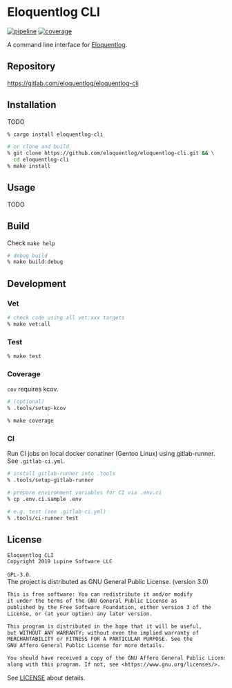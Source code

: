 # Eloquentlog CLI

[![pipeline](
https://gitlab.com/eloquentlog/eloquentlog-cli/badges/master/pipeline.svg)](
https://gitlab.com/eloquentlog/eloquentlog-cli/commits/master) [![coverage](
https://gitlab.com/eloquentlog/eloquentlog-cli/badges/master/coverage.svg)](
https://gitlab.com/eloquentlog/eloquentlog-cli/commits/master)

A command line interface for [Eloquentlog](https://eloquentlog.com).


## Repository

https://gitlab.com/eloquentlog/eloquentlog-cli


## Installation

TODO

```zsh
% cargo install eloquentlog-cli

# or clone and build
% git clone https://github.com/eloquentlog/eloquentlog-cli.git && \
  cd eloquentlog-cli
% make install
```

## Usage

TODO

## Build

Check `make help`

```zsh
# debug build
% make build:debug
```

## Development

### Vet

```zsh
# check code using all vet:xxx targets
% make vet:all
```

### Test

```zsh
% make test
```

### Coverage

`cov` requires kcov.


```zsh
# (optional)
% .tools/setup-kcov

% make coverage
```

### CI

Run CI jobs on local docker conatiner (Gentoo Linux) using gitlab-runner.  
See `.gitlab-ci.yml`.


```zsh
# install gitlab-runner into .tools
% .tools/setup-gitlab-runner

# prepare environment variables for CI via .env.ci
% cp .env.ci.sample .env

# e.g. test (see .gitlab-ci.yml)
% .tools/ci-runner test
```


## License

```text
Eloquentlog CLI
Copyright 2019 Lupine Software LLC
```

`GPL-3.0`.  
The project is distributed as GNU General Public License. (version 3.0)

```txt
This is free software: You can redistribute it and/or modify
it under the terms of the GNU General Public License as
published by the Free Software Foundation, either version 3 of the
License, or (at your option) any later version.

This program is distributed in the hope that it will be useful,
but WITHOUT ANY WARRANTY; without even the implied warranty of
MERCHANTABILITY or FITNESS FOR A PARTICULAR PURPOSE. See the
GNU Affero General Public License for more details.

You should have received a copy of the GNU Affero General Public License
along with this program. If not, see <https://www.gnu.org/licenses/>.
```

See [LICENSE](LICENSE) about details.

